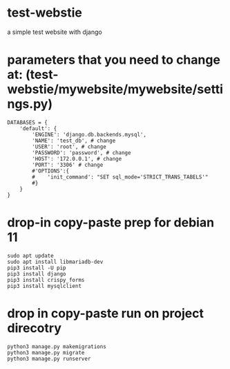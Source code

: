# test-webstie
a simple test website with django

# parameters that you need to change at: (test-webstie/mywebsite/mywebsite/settings.py)
```python3
DATABASES = {
    'default': {
        'ENGINE': 'django.db.backends.mysql',
        'NAME': 'test_db', # change
        'USER': 'root', # change
        'PASSWORD': 'password', # change
        'HOST': '172.0.0.1', # change
        'PORT': '3306' # change
        #'OPTIONS':{
        #    'init_command': "SET sql_mode='STRICT_TRANS_TABELS'"
        #}
    }
}
```

# drop-in copy-paste prep for debian 11
```shell
sudo apt update
sudo apt install libmariadb-dev
pip3 install -U pip
pip3 install django
pip3 install crispy_forms
pip3 install mysqlclient
```
# drop in copy-paste run on project direcotry
```shell
python3 manage.py makemigrations
python3 manage.py migrate
python3 manage.py runserver
```
